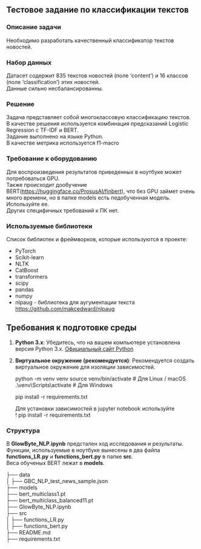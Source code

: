 ## Тестовое задание по классификации текстов

### Описание задачи

Необходимо разработать качественный классификатор текстов новостей.  

### Набор данных

Датасет содержит 835 текстов новостей (поле ‘content’) и 16 классов (поле ‘classification’) этих новостей.  
Данные сильно несбалансированны.  

### Решение  

Задача представляет собой многоклассовую классификацию текстов.  
В качестве решения используется комбинация предсказаний Logistic Regression с TF-IDF и BERT.  
Задание выполнено на языке Python.  
В качестве метрика используется f1-macro  

### Требование к оборудованию

Для воспроизведения результатов приведенных в ноутбуке может потребоваться GPU.  
Также происходит дообучение BERT(https://huggingface.co/ProsusAI/finbert), что без GPU займет очень много времени, но в папке models есть педобученная модель.  
Используйте ее.  
Других специфичных требований к ПК нет.  

### Используемые библиотеки

Cписок библиотек и фреймворков, которые используются в проекте:

- PyTorch
- Scikit-learn
- NLTK
- CatBoost
- transformers
- scipy
- pandas
- numpy
- nlpaug - библиотека для аугументации текста https://github.com/makcedward/nlpaug

## Требования к подготовке среды

1. **Python 3.x**: Убедитесь, что на вашем компьютере установлена версия Python 3.x. [Официальный сайт Python](https://www.python.org/)

2. **Виртуальное окружение (рекомендуется)**: Рекомендуется создать виртуальное окружение для изоляции зависимостей.

   python -m venv venv
   source venv/bin/activate  # Для Linux / macOS  
   .\venv\Scripts\activate   # Для Windows  

   pip install -r requirements.txt  

   Для установки зависимостей в jupyter notebook используйте  
   ! pip install -r requirements.txt  

### Структура 

В **GlowByte_NLP.ipynb** предстален ход исследования и результаты.  
Функции, используемые в ноутбуке вынесены в два файла **functions_LR.py** и **functions_bert.py** в папке **src**.  
Веса обученых BERT лежат в **models**.  

├── data  
│      ├── GBC_NLP_test_news_sample.json  
├── models  
       ├── bert_multiclass1.pt  
       ├── bert_multiclass_balanced11.pt  
├── GlowByte_NLP.ipynb  
├── src  
│      ├── functions_LR.py  
│      ├── functions_bert.py  
├── README.md  
├── requirements.txt  
